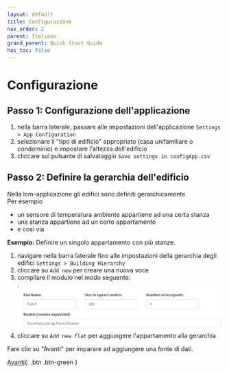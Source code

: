 ```yaml
---
layout: default
title: Configurazione
nav_order: 2
parent: Italiano
grand_parent: Quick Start Guide
has_toc: false
---
```


# Configurazione
## Passo 1: Configurazione dell'applicazione
1. nella barra laterale, passare alle impostazioni dell'applicazione `Settings > App Configuration`
1. selezionare il "tipo di edificio" appropriato (casa unifamiliare o condominio) e impostare l'altezza dell'edificio
1. cliccare sul pulsante di salvataggio `Save settings in configApp.csv`

## Passo 2: Definire la gerarchia dell'edificio
Nella lcm-applicazione gli edifici sono definiti gerarchicamente.<br>
Per esempio
- un sensore di temperatura ambiente appartiene ad una certa stanza
- una stanza appartiene ad un certo appartamento
- e così via

**Esempio:** Definire un singolo appartamento con più stanze.

1. navigare nella barra laterale fino alle impostazioni della gerarchia degli edifici `Settings > Building Hierarchy`
1. cliccare su `Add new` per creare una nuova voce
1. compilare il modulo nel modo seguente:<br>.
   <img src="https://raw.githubusercontent.com/hslu-ige-laes/lcm/master/docs/assets/images/settingsBldgHierarchy_01.PNG" style="border:1px grigio chiaro massiccio"/>
1. cliccare su `Add new flat` per aggiungere l'appartamento alla gerarchia

Fare clic su "Avanti" per imparare ad aggiungere una fonte di dati.

[Avanti](https://hslu-ige-laes.github.io/lcm/docs/quickStartGuide/it/addDataSource/){: .btn .btn-green }
